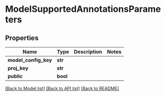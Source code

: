 # ModelSupportedAnnotationsParameters

## Properties
Name | Type | Description | Notes
------------ | ------------- | ------------- | -------------
**model_config_key** | **str** |  | 
**proj_key** | **str** |  | 
**public** | **bool** |  | 

[[Back to Model list]](../README.md#documentation-for-models) [[Back to API list]](../README.md#documentation-for-api-endpoints) [[Back to README]](../README.md)


